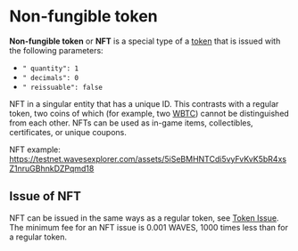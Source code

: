 # Non-fungible token

**Non-fungible token** or **NFT** is a special type of a [token](/en/blockchain/token/) that is issued with the following parameters:

* `" quantity": 1`
* `" decimals": 0`
* `" reissuable": false`

NFT in a singular entity that has a unique ID. This contrasts with a regular token, two coins of which (for example, two [WBTC](https://wavesexplorer.com/assets/8LQW8f7P5d5PZM7GtZEBgaqRPGSzS3DfPuiXrURJ4AJS)) cannot be distinguished from each other. NFTs can be used as in-game items, collectibles, certificates, or unique coupons.

NFT example: <https://testnet.wavesexplorer.com/assets/5iSeBMHNTCdi5vyFvKvK5bR4xsZ1nruGBhnkDZPqmd18>

## Issue of NFT

NFT can be issued in the same ways as a regular token, see [Token Issue](/en/blockchain/token/#issue-token). The minimum fee for an NFT issue is 0.001 WAVES, 1000 times less than for a regular token.
